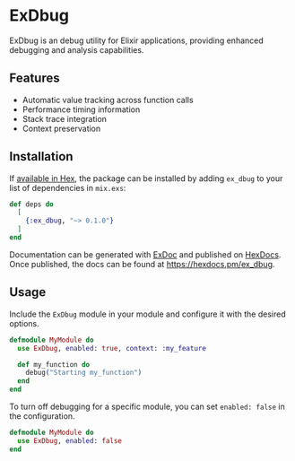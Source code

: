 # ExDbug

ExDbug is an debug utility for Elixir applications, providing enhanced debugging and analysis capabilities.

## Features

- Automatic value tracking across function calls
- Performance timing information
- Stack trace integration
- Context preservation

## Installation

If [available in Hex](https://hex.pm/docs/publish), the package can be installed
by adding `ex_dbug` to your list of dependencies in `mix.exs`:

```elixir
def deps do
  [
    {:ex_dbug, "~> 0.1.0"}
  ]
end
```

Documentation can be generated with [ExDoc](https://github.com/elixir-lang/ex_doc)
and published on [HexDocs](https://hexdocs.pm). Once published, the docs can
be found at <https://hexdocs.pm/ex_dbug>.

## Usage

Include the `ExDbug` module in your module and configure it with the desired options.

```elixir
defmodule MyModule do
  use ExDbug, enabled: true, context: :my_feature

  def my_function do
    debug("Starting my_function")
  end
end
```

To turn off debugging for a specific module, you can set `enabled: false` in the configuration.

```elixir
defmodule MyModule do
  use ExDbug, enabled: false
end
```
